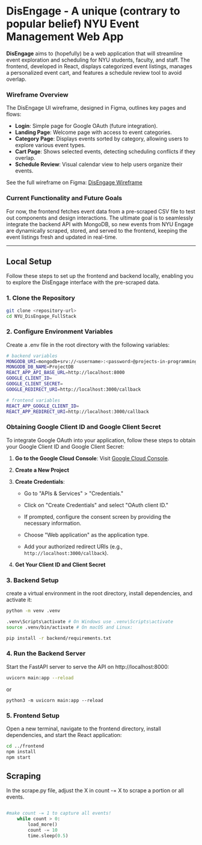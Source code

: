 # DisEngage - A unique (contrary to popular belief) NYU Event Management Web App

**DisEngage** aims to (hopefully) be a web application that will streamline event exploration and scheduling for NYU students, faculty, and staff. The frontend, developed in React, displays categorized event listings, manages a personalized event cart, and features a schedule review tool to avoid overlap. 

### Wireframe Overview

The DisEngage UI wireframe, designed in Figma, outlines key pages and flows:
- **Login**: Simple page for Google OAuth (future integration).
- **Landing Page**: Welcome page with access to event categories.
- **Category Page**: Displays events sorted by category, allowing users to explore various event types.
- **Cart Page**: Shows selected events, detecting scheduling conflicts if they overlap.
- **Schedule Review**: Visual calendar view to help users organize their events.

See the full wireframe on Figma: [DisEngage Wireframe](https://www.figma.com/design/MasSlMeRXTZXFJKS1GPhe0/PPDS---wireframe?node-id=0-1&t=kliAEk92ZPicklHd-1)

### Current Functionality and Future Goals

For now, the frontend fetches event data from a pre-scraped CSV file to test out components and design interactions. The ultimate goal is to seamlessly integrate the backend API with MongoDB, so new events from NYU Engage are dynamically scraped, stored, and served to the frontend, keeping the event listings fresh and updated in real-time.

---

## Local Setup

Follow these steps to set up the frontend and backend locally, enabling you to explore the DisEngage interface with the pre-scraped data.

### 1. Clone the Repository

```bash
git clone <repository-url>
cd NYU_DisEngage_FullStack
```

### 2. Configure Environment Variables

Create a .env file in the root directory with the following variables:
```bash
# backend variables
MONGODB_URI=mongodb+srv://<username>:<password>@projects-in-programming.qctmw.mongodb.net/?retryWrites=true&w=majority&appName=Projects-In-Programming
MONGODB_DB_NAME=ProjectDB
REACT_APP_API_BASE_URL=http://localhost:8000
GOOGLE_CLIENT_ID=
GOOGLE_CLIENT_SECRET=
GOOGLE_REDIRECT_URI=http://localhost:3000/callback

# frontend variables
REACT_APP_GOOGLE_CLIENT_ID=
REACT_APP_REDIRECT_URI=http://localhost:3000/callback
```

### Obtaining Google Client ID and Google Client Secret

To integrate Google OAuth into your application, follow these steps to obtain your Google Client ID and Google Client Secret:

1. **Go to the Google Cloud Console**: Visit [Google Cloud Console](https://console.cloud.google.com/).

2. **Create a New Project**

3. **Create Credentials**:

   - Go to "APIs & Services" > "Credentials."

   - Click on "Create Credentials" and select "OAuth client ID."

   - If prompted, configure the consent screen by providing the necessary information.

   - Choose "Web application" as the application type.

   - Add your authorized redirect URIs (e.g., `http://localhost:3000/callback`).

4. **Get Your Client ID and Client Secret**

### 3. Backend Setup

create a virtual environment in the root directory, install dependencies, and activate it:
```bash
python -m venv .venv

.venv\Scripts\activate # On Windows use .venv\Scripts\activate
source .venv/bin/activate # On macOS and Linux:

pip install -r backend/requirements.txt
```

### 4. Run the Backend Server
Start the FastAPI server to serve the API on http://localhost:8000:

```bash
uvicorn main:app --reload
```
or
```
python3 -m uvicorn main:app --reload
```

### 5. Frontend Setup
Open a new terminal, navigate to the frontend directory, install dependencies, and start the React application:

```bash
cd ../frontend
npm install
npm start
```

## Scraping
In the scrape.py file, adjust the X in count -= X to scrape a portion or all events.

```python

#make count -= 1 to capture all events!
    while count > 0:
        load_more()
        count -= 10
        time.sleep(0.5)
```

